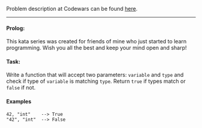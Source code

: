 Problem description at Codewars can be found
[here](https://www.codewars.com/kata/59c1302ecb7fb48757000013/train/python).

-------------

#### Prolog:
This kata series was created for friends of mine who just started to learn programming. Wish you all
the best and keep your mind open and sharp!

#### Task:
Write a function that will accept two parameters: `variable` and `type` and check if type of
`variable` is matching `type`. Return `true` if types match or `false` if not.

#### Examples
```
42, "int"    --> True
"42", "int"  --> False
```
